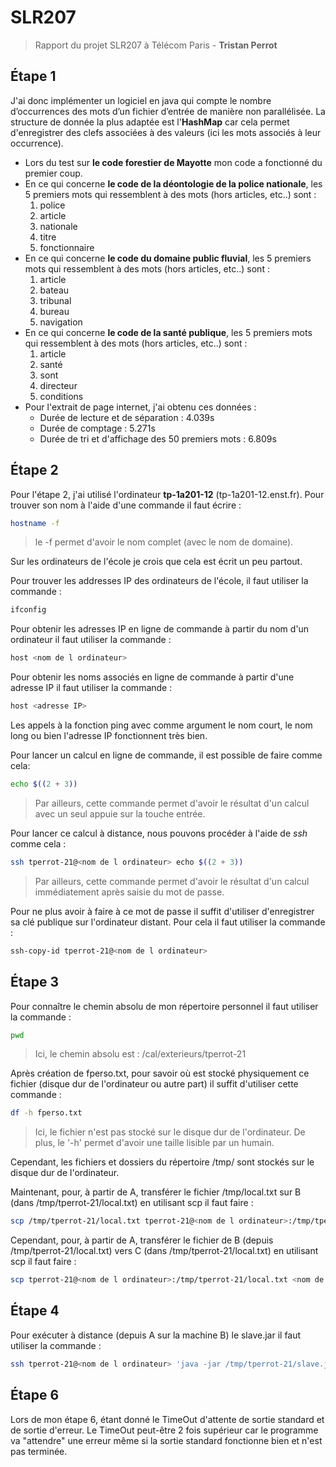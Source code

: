 # SLR207

> Rapport du projet SLR207 à Télécom Paris - **Tristan Perrot**

## Étape 1

J'ai donc implémenter un logiciel en java qui compte le nombre d’occurrences des mots d’un fichier d’entrée de manière non parallélisée. La structure de donnée la plus adaptée est l'**HashMap** car cela permet d'enregistrer des clefs associées à des valeurs (ici les mots associés à leur occurrence).

* Lors du test sur **le code forestier de Mayotte** mon code a fonctionné du premier coup.
* En ce qui concerne **le code de la déontologie de la police nationale**, les 5 premiers mots qui ressemblent à des mots (hors articles, etc..) sont :
    1. police
    2. article
    3. nationale
    4. titre
    5. fonctionnaire
* En ce qui concerne **le code du domaine public fluvial**, les 5 premiers mots qui ressemblent à des mots (hors articles, etc..) sont :
    1. article
    2. bateau
    3. tribunal
    4. bureau
    5. navigation
* En ce qui concerne **le code de la santé publique**, les 5 premiers mots qui ressemblent à des mots (hors articles, etc..) sont :
    1. article
    2. santé
    3. sont
    4. directeur
    5. conditions
* Pour l'extrait de page internet, j'ai obtenu ces données :
  * Durée de lecture et de séparation : 4.039s
  * Durée de comptage : 5.271s
  * Durée de tri et d'affichage des 50 premiers mots : 6.809s

## Étape 2

Pour l'étape 2, j'ai utilisé l'ordinateur **tp-1a201-12** (tp-1a201-12.enst.fr).
Pour trouver son nom à l'aide d'une commande il faut écrire :

```bash
hostname -f
```

> le -f permet d'avoir le nom complet (avec le nom de domaine).

Sur les ordinateurs de l'école je crois que cela est écrit un peu partout.

Pour trouver les addresses IP des ordinateurs de l'école, il faut utiliser la commande :

```bash
ifconfig
```

Pour obtenir les adresses IP en ligne de commande à partir du nom d'un ordinateur il faut utiliser la commande :

```bash
host <nom de l ordinateur>
```

Pour obtenir les noms associés en ligne de commande à partir d'une adresse IP il faut utiliser la commande :

```bash
host <adresse IP>
```

Les appels à la fonction ping avec comme argument le nom court, le nom long ou bien l'adresse IP fonctionnent très bien.

Pour lancer un calcul en ligne de commande, il est possible de faire comme cela:

```bash
echo $((2 + 3))
```

> Par ailleurs, cette commande permet d'avoir le résultat d'un calcul avec un seul appuie sur la touche entrée.

Pour lancer ce calcul à distance, nous pouvons procéder à l'aide de *ssh* comme cela :

```bash
ssh tperrot-21@<nom de l ordinateur> echo $((2 + 3))
```

> Par ailleurs, cette commande permet d'avoir le résultat d'un calcul immédiatement après saisie du mot de passe.

Pour ne plus avoir à faire à ce mot de passe il suffit d'utiliser d'enregistrer sa clé publique sur l'ordinateur distant. Pour cela il faut utiliser la commande :

```bash
ssh-copy-id tperrot-21@<nom de l ordinateur>
```

## Étape 3

Pour connaître le chemin absolu de mon répertoire personnel il faut utiliser la commande :

```bash
pwd
```

> Ici, le chemin absolu est : /cal/exterieurs/tperrot-21

Après création de fperso.txt, pour savoir où est stocké physiquement ce fichier (disque dur de l'ordinateur ou autre part) il suffit d'utiliser cette commande :

```bash
df -h fperso.txt
```

> Ici, le fichier n'est pas stocké sur le disque dur de l'ordinateur. De plus, le '-h' permet d'avoir une taille lisible par un humain.

Cependant, les fichiers et dossiers du répertoire /tmp/ sont stockés sur le disque dur de l'ordinateur.

Maintenant, pour, à partir de A, transférer le fichier /tmp/local.txt sur B (dans /tmp/tperrot-21/local.txt) en utilisant scp il faut faire :

```bash
scp /tmp/tperrot-21/local.txt tperrot-21@<nom de l ordinateur>:/tmp/tperrot-21/local.txt
```

Cependant, pour, à partir de A, transférer le fichier de B (depuis /tmp/tperrot-21/local.txt) vers C (dans /tmp/tperrot-21/local.txt) en utilisant scp il faut faire :

```bash
scp tperrot-21@<nom de l ordinateur>:/tmp/tperrot-21/local.txt <nom de l ordinateur>:/tmp/tperrot-21/local.txt
```

## Étape 4

Pour exécuter à distance (depuis A sur la machine B) le slave.jar il faut utiliser la commande :

```bash
ssh tperrot-21@<nom de l ordinateur> 'java -jar /tmp/tperrot-21/slave.jar'
```

## Étape 6

Lors de mon étape 6, étant donné le TimeOut d'attente de sortie standard et de sortie d'erreur. Le TimeOut peut-être 2 fois supérieur car le programme va "attendre" une erreur même si la sortie standard fonctionne bien et n'est pas terminée.

